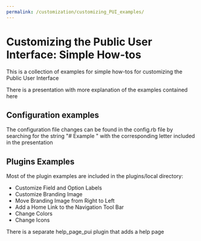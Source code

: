 ```yaml
---
permalink: /customization/customizing_PUI_examples/
---
```


# Customizing the Public User Interface: Simple How-tos

This is a collection of examples for simple how-tos for customizing the Public User Interface

There is a presentation with more explanation of the examples contained here

## Configuration examples

The configuration file changes can be found in the config.rb file by searching for the string "# Example " with the corresponding letter included in the presentation

## Plugins Examples

Most of the plugin examples are included in the plugins/local directory:
- Customize Field and Option Labels
- Customize Branding Image
- Move Branding Image from Right to Left
- Add a Home Link to the Navigation Tool Bar
- Change Colors
- Change Icons

There is a separate help_page_pui plugin that adds a help page
